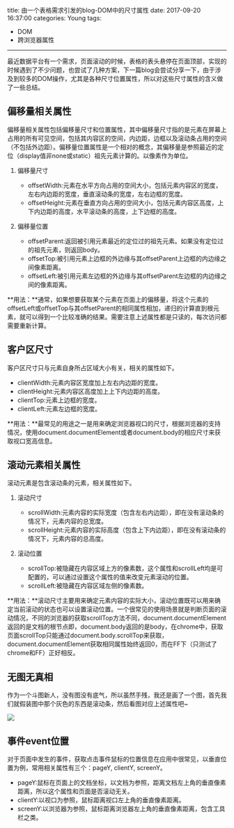 title: 由一个表格需求引发的blog-DOM中的尺寸属性
date: 2017-09-20 16:37:00
categories: Young
tags: 
- DOM
- 跨浏览器属性

---
最近数据平台有一个需求，页面滚动的时候，表格的表头悬停在页面顶部，实现的时候遇到了不少问题，也尝试了几种方案，下一篇blog会尝试分享一下，由于涉及到较多的DOM操作，尤其是各种尺寸位置属性，所以对这些尺寸属性的含义做了一些总结。

<!--more-->

## 偏移量相关属性

偏移量相关属性包括偏移量尺寸和位置属性，其中偏移量尺寸指的是元素在屏幕上占用的所有可见空间，包括其内容区的空间，内边距，边框以及滚动条占用的空间（不包括外边距）。偏移量位置属性是一个相对的概念，其偏移量是参照最近的定位（display值非none或static）祖先元素计算的。以像素作为单位。

1. 偏移量尺寸
	* offsetWidth:元素在水平方向占用的空间大小，包括元素内容区的宽度，左右内边距的宽度，垂直滚动条的宽度，左右边框的宽度。
	* offsetHeight:元素在垂直方向占用的空间大小，包括元素内容区高度，上下内边距的高度，水平滚动条的高度，上下边框的高度。

2. 	偏移量位置
	* offsetParent:返回被引用元素最近的定位过的祖先元素。如果没有定位过的祖先元素，则返回body。
	* offsetTop:被引用元素上边框的外边缘与其offsetParent上边框的内边缘之间像素距离。
	* offsetLeft:被引用元素左边框的外边缘与其offsetParent左边框的内边缘之间的像素距离。

**用法：**通常，如果想要获取某个元素在页面上的偏移量，将这个元素的offsetLeft或offsetTop与其offsetParent的相同属性相加，递归的计算直到根元素，就可以得到一个比较准确的结果。需要注意上述属性都是只读的，每次访问都需要重新计算。


## 客户区尺寸

客户区尺寸只与元素自身所占区域大小有关，相关的属性如下。

* clientWidth:元素内容区宽度加上左右内边距的宽度。
* clientHeight:元素内容区高度加上上下内边距的高度。
* clientTop:元素上边框的宽度。
* clientLeft:元素左边框的宽度。

**用法：**最常见的用途之一是用来确定浏览器视口的尺寸，根据浏览器的支持情况，使用document.documentElement或者document.body的相应尺寸来获取视口宽高信息。

##	 滚动元素相关属性
滚动元素是包含滚动条的元素，相关属性如下。

1. 滚动尺寸
	* scrollWidth:元素内容的实际宽度（包含左右内边距），即在没有滚动条的情况下，元素内容的总宽度。
	* scrollHeight:元素内容的实际高度（包含上下内边距），即在没有滚动条的情况下，元素内容的总高度。

2. 滚动位置
	* scrollTop:被隐藏在内容区域上方的像素数，这个属性和scrollLeft均是可配置的，可以通过设置这个属性的值来改变元素滚动的位置。
	* scrollLeft:被隐藏在内容区域左侧的像素数。

**用法：**滚动尺寸主要用来确定元素内容的实际大小，滚动位置既可以用来确定当前滚动的状态也可以设置滚动位置。一个很常见的使用场景就是判断页面的滚动情况，不同的浏览器的获取scrollTop方法不同，document.documentElement返回的是文档的根节点即<html>，document.body返回的是body，在chrome中，获取页面scrollTop只能通过document.body.scrollTop来获取，document.documentElement获取相同属性始终返回0，而在FF下（只测试了chrome和FF）正好相反。

## 无图无真相
作为一个斗图新人，没有图没有底气，所以虽然手残，我还是画了一个图，首先我们就假装图中那个灰色的东西是滚动条，然后看图对应上述属性吧~

![](http://p1.meituan.net/xgfe/447fe588baa4cd81ed6e3cd6fc38b55d85970.png)

## 事件event位置

对于页面中发生的事件，获取点击事件鼠标的位置信息在应用中很常见，以垂直位置为例，常用相关属性有三个：pageY, clientY, screenY。

* pageY:鼠标在页面上的文档坐标，以文档为参照，距离文档左上角的垂直像素距离，所以这个属性和页面是否滚动无关。
* clientY:以视口为参照，鼠标距离视口左上角的垂直像素距离。
* screenY:以浏览器为参照，鼠标距离浏览器左上角的垂直像素距离，包含工具栏之类。






